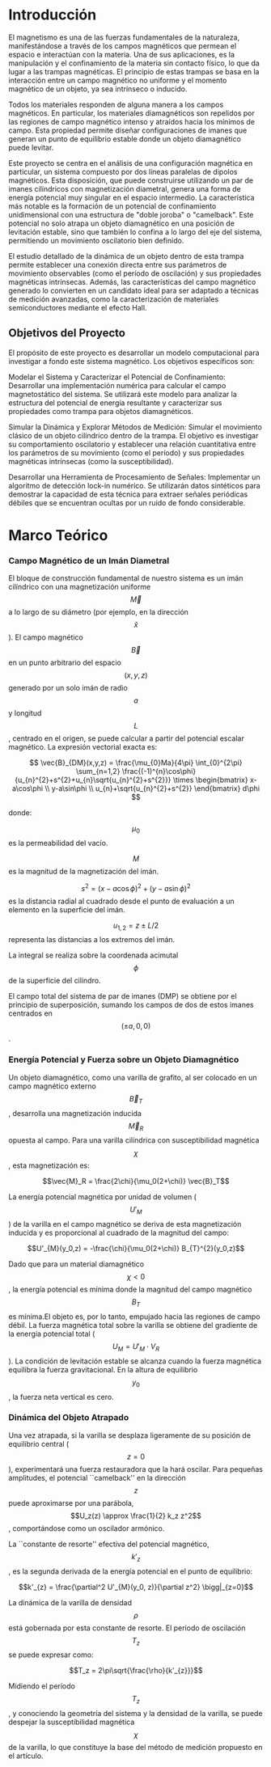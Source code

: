 # **Introducción**

El magnetismo es una de las fuerzas fundamentales de la naturaleza, manifestándose a través de los campos magnéticos que permean el espacio e interactúan con la materia. Una de sus aplicaciones, es la manipulación y el confinamiento de la materia sin contacto físico, lo que da lugar a las trampas magnéticas. El principio de estas trampas se basa en la interacción entre un campo magnético no uniforme y el momento magnético de un objeto, ya sea intrínseco o inducido.

  

Todos los materiales responden de alguna manera a los campos magnéticos. En particular, los materiales diamagnéticos son repelidos por las regiones de campo magnético intenso y atraídos hacia los mínimos de campo. Esta propiedad permite diseñar configuraciones de imanes que generan un punto de equilibrio estable donde un objeto diamagnético puede levitar.

  

Este proyecto se centra en el análisis de una configuración magnética en particular, un sistema compuesto por dos líneas paralelas de dipolos magnéticos. Esta disposición, que puede construirse utilizando un par de imanes cilíndricos con magnetización diametral, genera una forma de energía potencial muy singular en el espacio intermedio. La característica más notable es la formación de un potencial de confinamiento unidimensional con una estructura de "doble joroba" o "camelback". Este potencial no solo atrapa un objeto diamagnético en una posición de levitación estable, sino que también lo confina a lo largo del eje del sistema, permitiendo un movimiento oscilatorio bien definido.

  

El estudio detallado de la dinámica de un objeto dentro de esta trampa permite establecer una conexión directa entre sus parámetros de movimiento observables (como el período de oscilación) y sus propiedades magnéticas intrínsecas. Además, las características del campo magnético generado lo convierten en un candidato ideal para ser adaptado a técnicas de medición avanzadas, como la caracterización de materiales semiconductores mediante el efecto Hall.

  

## **Objetivos del Proyecto**

El propósito de este proyecto es desarrollar un modelo computacional para investigar a fondo este sistema magnético. Los objetivos específicos son:

  

Modelar el Sistema y Caracterizar el Potencial de Confinamiento: Desarrollar una implementación numérica para calcular el campo magnetostático del sistema. Se utilizará este modelo para analizar la estructura del potencial de energía resultante y caracterizar sus propiedades como trampa para objetos diamagnéticos.

  

Simular la Dinámica y Explorar Métodos de Medición: Simular el movimiento clásico de un objeto cilíndrico dentro de la trampa. El objetivo es investigar su comportamiento oscilatorio y establecer una relación cuantitativa entre los parámetros de su movimiento (como el período) y sus propiedades magnéticas intrínsecas (como la susceptibilidad).

  

Desarrollar una Herramienta de Procesamiento de Señales: Implementar un algoritmo de detección lock-in numérico. Se utilizarán datos sintéticos para demostrar la capacidad de esta técnica para extraer señales periódicas débiles que se encuentran ocultas por un ruido de fondo considerable.

# **Marco Teórico**

### **Campo Magnético de un Imán Diametral**

El bloque de construcción fundamental de nuestro sistema es un imán cilíndrico con una magnetización uniforme $$\vec{M}$$ a lo largo de su diámetro (por ejemplo, en la dirección $$\hat{x}$$). El campo magnético $$\vec{B}$$ en un punto arbitrario del espacio $$(x, y, z)$$ generado por un solo imán de radio $$a$$ y longitud $$L$$, centrado en el origen, se puede calcular a partir del potencial escalar magnético. La expresión vectorial exacta es:

  
  


$$
\vec{B}_{DM}(x,y,z) = \frac{\mu_{0}Ma}{4\pi} \int_{0}^{2\pi} \sum_{n=1,2} \frac{(-1)^{n}\cos\phi}{u_{n}^{2}+s^{2}+u_{n}\sqrt{u_{n}^{2}+s^{2}}} \times \begin{bmatrix} x-a\cos\phi \\ y-a\sin\phi \\ u_{n}+\sqrt{u_{n}^{2}+s^{2}} \end{bmatrix} d\phi
$$


  
  

donde:

 $$\mu_0$$ es la permeabilidad del vacío.

$$M$$ es la magnitud de la magnetización del imán.

$$s^2 = (x-a\cos\phi)^2 + (y-a\sin\phi)^2$$ es la distancia radial al cuadrado desde el punto de evaluación a un elemento en la superficie del imán.

$$u_{1,2} = z \pm L/2$$ representa las distancias a los extremos del imán.

La integral se realiza sobre la coordenada acimutal $$\phi$$ de la superficie del cilindro.

  

El campo total del sistema de par de imanes (DMP) se obtiene por el principio de superposición, sumando los campos de dos de estos imanes centrados en $$(\pm a, 0, 0)$$.

  
  
  

### **Energía Potencial y Fuerza sobre un Objeto Diamagnético**

  

Un objeto diamagnético, como una varilla de grafito, al ser colocado en un campo magnético externo $$\vec{B}_T$$, desarrolla una magnetización inducida $$\vec{M}_R$$ opuesta al campo. Para una varilla cilíndrica con susceptibilidad magnética $$\chi$$, esta magnetización es:

  

$$\vec{M}_R = \frac{2\chi}{\mu_0(2+\chi)} \vec{B}_T$$

  

La energía potencial magnética por unidad de volumen ($$U'_M$$) de la varilla en el campo magnético se deriva de esta magnetización inducida y es proporcional al cuadrado de la magnitud del campo:

  

$$U'_{M}(y_0,z) = -\frac{\chi}{\mu_0(2+\chi)} B_{T}^{2}(y_0,z)$$

  

Dado que para un material diamagnético $$\chi < 0$$, la energía potencial es mínima donde la magnitud del campo magnético $$B_T$$ es mínima.El objeto es, por lo tanto, empujado hacia las regiones de campo débil. La fuerza magnética total sobre la varilla se obtiene del gradiente de la energía potencial total ($$U_M = U'_M \cdot V_{R}$$). La condición de levitación estable se alcanza cuando la fuerza magnética equilibra la fuerza gravitacional. En la altura de equilibrio $$y_0$$, la fuerza neta vertical es cero.

  

### **Dinámica del Objeto Atrapado**

  

Una vez atrapada, si la varilla se desplaza ligeramente de su posición de equilibrio central ($$z=0$$), experimentará una fuerza restauradora que la hará oscilar. Para pequeñas amplitudes, el potencial ``camelback'' en la dirección $$z$$ puede aproximarse por una parábola, $$U_z(z) \approx \frac{1}{2} k_z z^2$$, comportándose como un oscilador armónico.

  

La ``constante de resorte'' efectiva del potencial magnético, $$k'_z$$, es la segunda derivada de la energía potencial en el punto de equilibrio:

  

$$k'_{z} = \frac{\partial^2 U'_{M}(y_0, z)}{\partial z^2} \bigg|_{z=0}$$

  

La dinámica de la varilla de densidad $$\rho$$ está gobernada por esta constante de resorte. El período de oscilación $$T_z$$ se puede expresar como:

  

$$T_z = 2\pi\sqrt{\frac{\rho}{k'_{z}}}$$

  


Midiendo el período $$T_z$$, y conociendo la geometría del sistema y la densidad de la varilla, se puede despejar la susceptibilidad magnética $$\chi$$ de la varilla, lo que constituye la base del método de medición propuesto en el artículo.


